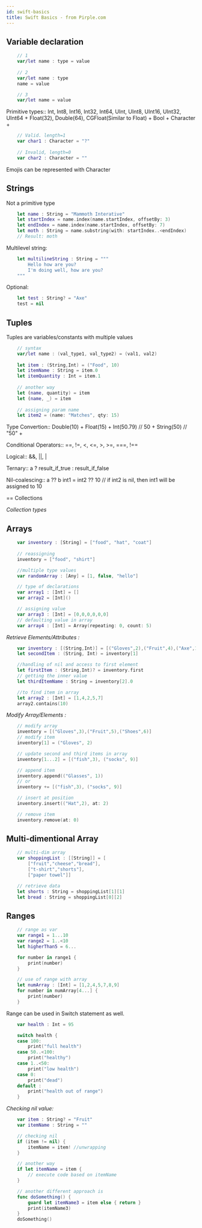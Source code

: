```yaml
---
id: swift-basics
title: Swift Basics - from Pirple.com
---
```


## Variable declaration
```swift
    // 1
    var/let name : type = value
    
    // 2
    var/let name : type
    name = value

    // 3
    var/let name = value
```

Primitive types::
Int, Int8, Int16, Int32, Int64, UInt, UInt8, UInt16, UInt32, UInt64 +
Float(32), Double(64), CGFloat(Similar to Float) +
Bool +
Character +

```swift
    // Valid. length=1
    var char1 : Character = "?" 
     
    // Invalid, length=0  
    var char2 : Character = ""
```

Emojis can be represented with Character

## Strings

Not a primitive type
```swift
    let name : String = "Mammoth Interative"
    let startIndex = name.index(name.startIndex, offsetBy: 3)
    let endIndex = name.index(name.startIndex, offsetBy: 7)
    let moth : String = name.substring(with: startIndex..<endIndex)  
    // Result: moth
```

Multilevel string:
```swift
    let multilineString : String = """
        Hello how are you?
        I'm doing well, how are you?
    """
```

Optional:
```swift
    let test : String? = "Axe"
    test = nil
```

## Tuples

Tuples are variables/constants with multiple values
```swift
    // syntax
    var/let name : (val_type1, val_type2) = (val1, val2)
    
    let item : (String,Int) = ("Food", 10)
    let itemName : String = item.0
    let itemQuantity : Int = item.1
    
    // another way
    let (name, quantity) = item
    let (name, _) = item
    
    // assigning param name 
    let item2 = (name: "Matches", qty: 15)
```

Type Convertion::
Double(10) +
Float(15) +
Int(50.79) // 50 +
String(50) // "50" +

Conditional Operators::
==, !=, <, <=, >, >=, ===, !==

Logical::
&&, ||, |

Ternary::
a ? result_if_true : result_if_false

Nil-coalescing::
a ?? b
int1 = int2 ?? 10 // if int2 is nil, then int1 will be assigned to 10

== Collections

*Collection types*

## Arrays 
```swift
    var inventory : [String] = ["food", "hat", "coat"]
    
    // reassigning
    inventory = ["food", "shirt"]

    //multiple type values
    var randomArray : [Any] = [1, false, "hello"]

    // type of declarations
    var array1 : [Int] = []
    var array2 = [Int]()

    // assigning value
    var array3 : [Int] = [0,0,0,0,0,0]
    // defaulting value in array
    var array4 : [Int] = Array(repeating: 0, count: 5)

```

*Retrieve Elements/Attributes :*

```swift
    var inventory : [(String,Int)] = [("Gloves",2),("Fruit",4),("Axe",1)]
    let secondItem : (String, Int) = inventory[1]

    //handling of nil and access to first element
    let firstItem : (String,Int)? = inventory.first
    // getting the inner value
    let thirdItemName : String = inventory[2].0

    //to find item in array
    let array2 : [Int] = [1,4,2,5,7]
    array2.contains(10)
```

*Modify Array/Elements :*

```swift
    // modify array
    inventory = [("Gloves",3),("Fruit",5),("Shoes",6)]
    // modify item
    inventory[1] = ("Gloves", 2)

    // update second and third items in array
    inventory[1...2] = [("fish",3), ("socks", 9)]

    // append item
    inventory.append(("Glasses", 1))
    // or
    inventory += [("fish",3), ("socks", 9)]

    // insert at position
    inventory.insert(("Hat",2), at: 2)

    // remove item
    inventory.remove(at: 0)

```


## Multi-dimentional Array

```swift
    // multi-dim array
    var shoppingList : [[String]] = [
        ["fruit","cheese","bread"],
        ["t-shirt","shorts"],
        ["paper towel"]]

    // retrieve data
    let shorts : String = shoppingList[1][1]
    let bread : String = shoppingList[0][2]
```

## Ranges
```swift
    // range as var
    var range1 = 1...10
    var range2 = 1..<10
    let higherThan5 = 6...

    for number in range1 {
        print(number)
    }

    // use of range with array
    let numArray : [Int] = [1,2,4,5,7,8,9]
    for number in numArray[4...] {
        print(number)
    }
```

Range can be used in Switch statement as well.
```swift
    var health : Int = 95

    switch health {
    case 100:
        print("full health")
    case 50..<100:
        print("healthy")
    case 1..<50:
        print("low health")
    case 0:
        print("dead")
    default :
        print("health out of range")
    }
```

*Checking nil value:*
```swift
    var item : String? = "Fruit"
    var itemName : String = ""

    // checking nil
    if (item != nil) {
        itemName = item! //unwrapping
    }

    // another way
    if let itemName = item {
        // execute code based on itemName
    }

    // another different approach is
    func doSomething() {
        guard let itemName3 = item else { return }
        print(itemName3)
    }
    doSomething()

```
